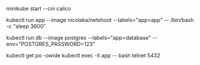 minikube start --cni calico

kubectl run app --image nicolaka/netshoot --labels="app=app" -- /bin/bash -c "sleep 3600"

kubectl run db --image postgres --labels="app=database" --env="POSTGRES_PASSWORD=123"

kubectl get po -owide
kubectl exec -it app -- bash
telnet <ip-db-pod> 5432